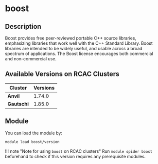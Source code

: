 # boost

## Description
Boost provides free peer-reviewed portable C++ source libraries, emphasizing libraries that work well with the C++ Standard Library. Boost libraries are intended to be widely useful, and usable across a broad spectrum of applications. The Boost license encourages both commercial and non-commercial use.

## Available Versions on RCAC Clusters
|Cluster|Versions|
|---|---|
|**Anvil**|1.74.0|
|**Gautschi**|1.85.0|

## Module
You can load the module by:

```bash
module load boost/version
```

!!! note "Note for using `boost` on RCAC clusters"
    Run `module spider boost` beforehand to check if this version requires any prerequisite modules.
